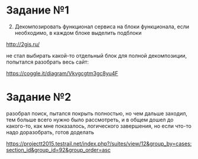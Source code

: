 # Задание №1
2. Декомпозировать функционал сервиса на блоки функционала, если необходимо, в каждом блоке выделить подблоки 

 http://2gis.ru/
 
 не стал выбирать какой-то отдельный блок для полной декомпозиции, попытался разобрать весь сайт:
 
 https://coggle.it/diagram/Vkvgcgtm3gc8yu4F

# Задание №2

разобрал поиск, пытался покрыть полностью, но чем дальше заходил, тем больше всего нужно было рассмотреть, и в общем дошел до какого-то, как мне показалось, логического завершения, но если что-то надо доразобрать, готов доделать

https://projectt2015.testrail.net/index.php?/suites/view/12&group_by=cases:section_id&group_id=92&group_order=asc


